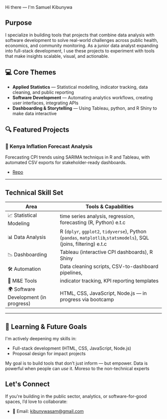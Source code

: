 Hi there — I'm Samuel Kibunywa

##  Purpose

I specialize in building tools that projects that combine data analysis with software development to solve real-world challenges across public health, economics, and community monitoring. As a junior data analyst expanding into full-stack development, I use these projects to experiment with tools that make insights scalable, visual, and actionable.

## 💻 Core Themes

- **Applied Statistics** — Statistical modelling, indicator tracking, data cleaning, and public reporting
- **Software Development** — Automating analytics workflows, creating user interfaces, integrating APIs
- **Dashboarding & Storytelling** — Using Tableau, python, and R Shiny to make data interactive

## 🔍 Featured Projects

### 🧮 Kenya Inflation Forecast Analysis
Forecasting CPI trends using SARIMA techniqus in R and Tableau, with automated CSV exports for stakeholder-ready dashboards.
- [Repo](https://github.com/SamuelKibunywa/Projects)


---

##  Technical Skill Set

| **Area**                 | **Tools & Capabilities**                                                                          |
|--------------------------|---------------------------------------------------------------------------------------------------|
| 📈 Statistical Modeling   | time series analysis, regression, forecasting (R, Python)  e.t.c                               |
| 📊 Data Analysis          | R (`dplyr`, `ggplot2`, `tidyverse`), Python (`pandas`, `matplotlib`,`statsmodels`), SQL (joins, filtering) e.t.c     |
| 📉 Dashboarding           | Tableau (interactive CPI dashboards), R Shiny                                          |
| 🛠️ Automation             | Data cleaning scripts, CSV-to-dashboard pipelines,                                   |
| 📡 M&E Tools              | indicator tracking, KPI reporting templates                                |
| 🌍 Software Development (in progress)  | HTML, CSS, JavaScript, Node.js — in progress via  bootcamp                            |

---

## 🚀 Learning & Future Goals

I'm actively deepening my skills in:
- Full-stack development (HTML, CSS, JavaScript, Node.js)
- Proposal design for impact projects

My goal is to build tools that don’t just inform — but empower. Data is powerful when people can *use* it.
Moreso to the non-technical experts

##  Let's Connect

If you're building in the public sector, analytics, or software-for-good spaces, I’d love to collaborate:
- 📧 Email: kibunywasam@gmail.com

